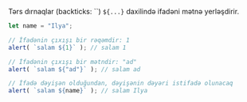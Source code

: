 
Tərs dırnaqlar (backticks: ``) `${...}` daxilində ifadəni mətnə yerləşdirir.

```js run
let name = "Ilya";

// İfadənin çıxışı bir rəqəmdir: 1
alert( `salam ${1}` ); // salam 1

// İfadənin çıxışı bir mətndir: "ad"
alert( `salam ${"ad"}` ); // salam ad

// İfadə dəyişən olduğundan, dəyişənin dəyəri istifadə olunacaq
alert( `salam ${name}` ); // salam Ilya
```
